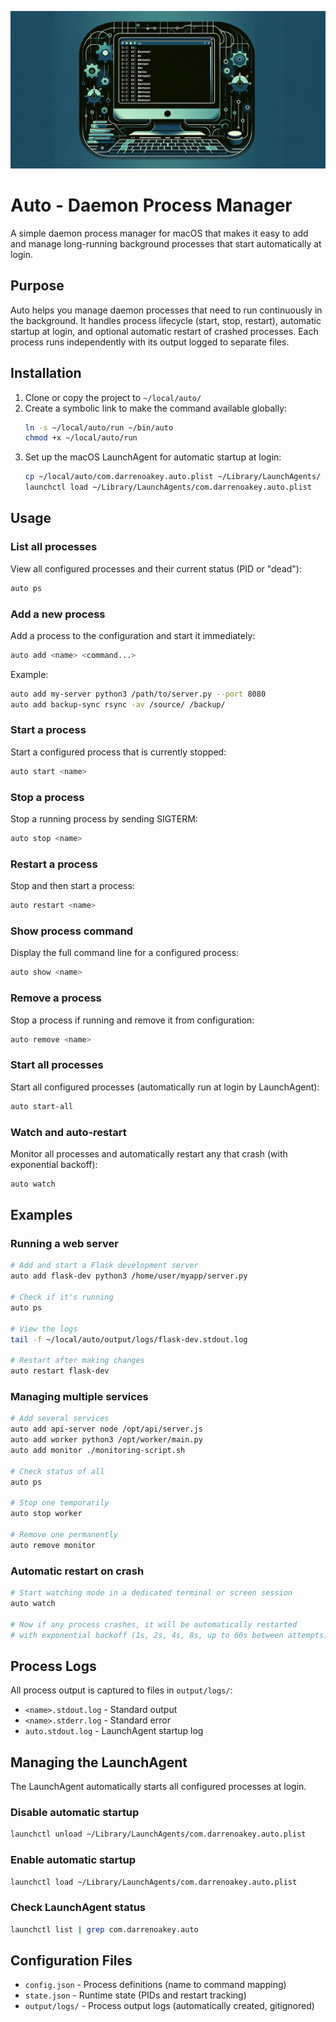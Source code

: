 ![](banner.jpg)

# Auto - Daemon Process Manager

A simple daemon process manager for macOS that makes it easy to add and manage long-running background processes that start automatically at login.

## Purpose

Auto helps you manage daemon processes that need to run continuously in the background. It handles process lifecycle (start, stop, restart), automatic startup at login, and optional automatic restart of crashed processes. Each process runs independently with its output logged to separate files.

## Installation

1. Clone or copy the project to `~/local/auto/`
2. Create a symbolic link to make the command available globally:
   ```bash
   ln -s ~/local/auto/run ~/bin/auto
   chmod +x ~/local/auto/run
   ```
3. Set up the macOS LaunchAgent for automatic startup at login:
   ```bash
   cp ~/local/auto/com.darrenoakey.auto.plist ~/Library/LaunchAgents/
   launchctl load ~/Library/LaunchAgents/com.darrenoakey.auto.plist
   ```

## Usage

### List all processes

View all configured processes and their current status (PID or "dead"):

```bash
auto ps
```

### Add a new process

Add a process to the configuration and start it immediately:

```bash
auto add <name> <command...>
```

Example:
```bash
auto add my-server python3 /path/to/server.py --port 8080
auto add backup-sync rsync -av /source/ /backup/
```

### Start a process

Start a configured process that is currently stopped:

```bash
auto start <name>
```

### Stop a process

Stop a running process by sending SIGTERM:

```bash
auto stop <name>
```

### Restart a process

Stop and then start a process:

```bash
auto restart <name>
```

### Show process command

Display the full command line for a configured process:

```bash
auto show <name>
```

### Remove a process

Stop a process if running and remove it from configuration:

```bash
auto remove <name>
```

### Start all processes

Start all configured processes (automatically run at login by LaunchAgent):

```bash
auto start-all
```

### Watch and auto-restart

Monitor all processes and automatically restart any that crash (with exponential backoff):

```bash
auto watch
```

## Examples

### Running a web server

```bash
# Add and start a Flask development server
auto add flask-dev python3 /home/user/myapp/server.py

# Check if it's running
auto ps

# View the logs
tail -f ~/local/auto/output/logs/flask-dev.stdout.log

# Restart after making changes
auto restart flask-dev
```

### Managing multiple services

```bash
# Add several services
auto add api-server node /opt/api/server.js
auto add worker python3 /opt/worker/main.py
auto add monitor ./monitoring-script.sh

# Check status of all
auto ps

# Stop one temporarily
auto stop worker

# Remove one permanently
auto remove monitor
```

### Automatic restart on crash

```bash
# Start watching mode in a dedicated terminal or screen session
auto watch

# Now if any process crashes, it will be automatically restarted
# with exponential backoff (1s, 2s, 4s, 8s, up to 60s between attempts)
```

## Process Logs

All process output is captured to files in `output/logs/`:

- `<name>.stdout.log` - Standard output
- `<name>.stderr.log` - Standard error
- `auto.stdout.log` - LaunchAgent startup log

## Managing the LaunchAgent

The LaunchAgent automatically starts all configured processes at login.

### Disable automatic startup
```bash
launchctl unload ~/Library/LaunchAgents/com.darrenoakey.auto.plist
```

### Enable automatic startup
```bash
launchctl load ~/Library/LaunchAgents/com.darrenoakey.auto.plist
```

### Check LaunchAgent status
```bash
launchctl list | grep com.darrenoakey.auto
```

## Configuration Files

- `config.json` - Process definitions (name to command mapping)
- `state.json` - Runtime state (PIDs and restart tracking)
- `output/logs/` - Process output logs (automatically created, gitignored)